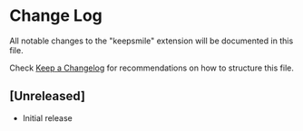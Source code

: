 # Change Log

All notable changes to the "keepsmile" extension will be documented in this file.

Check [Keep a Changelog](http://keepachangelog.com/) for recommendations on how to structure this file.

## [Unreleased]

- Initial release
